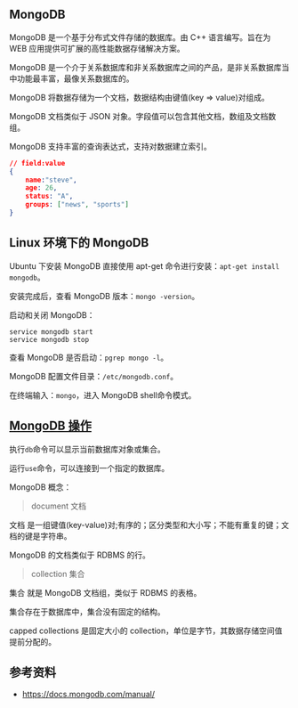 ## MongoDB

MongoDB 是一个基于分布式文件存储的数据库。由 C++ 语言编写。旨在为 WEB 应用提供可扩展的高性能数据存储解决方案。

MongoDB 是一个介于关系数据库和非关系数据库之间的产品，是非关系数据库当中功能最丰富，最像关系数据库的。

MongoDB 将数据存储为一个文档，数据结构由键值(key => value)对组成。

MongoDB 文档类似于 JSON 对象。字段值可以包含其他文档，数组及文档数组。

MongoDB 支持丰富的查询表达式，支持对数据建立索引。

```json
// field:value
{
    name:"steve",
    age: 26,
    status: "A",
    groups: ["news", "sports"]
}
```

## Linux 环境下的 MongoDB

Ubuntu 下安装 MongoDB 直接使用 apt-get 命令进行安装：`apt-get install mongodb`。

安装完成后，查看 MongoDB 版本：`mongo -version`。

启动和关闭 MongoDB：
```
service mongodb start
service mongodb stop
```

查看 MongoDB 是否启动：`pgrep mongo -l`。

MongoDB 配置文件目录：`/etc/mongodb.conf`。

在终端输入：`mongo`，进入 MongoDB  shell命令模式。

## [MongoDB 操作](https://github.com/steveLauwh/Database/blob/master/MongoDB/MongoDB%20%E6%93%8D%E4%BD%9C.md)

执行`db`命令可以显示当前数据库对象或集合。

运行`use`命令，可以连接到一个指定的数据库。

MongoDB 概念：

> document 文档

文档 是一组键值(key-value)对;有序的；区分类型和大小写；不能有重复的键；文档的键是字符串。

MongoDB 的文档类似于 RDBMS 的行。

> collection 集合

集合 就是 MongoDB 文档组，类似于 RDBMS 的表格。

集合存在于数据库中，集合没有固定的结构。

capped collections 是固定大小的 collection，单位是字节，其数据存储空间值提前分配的。

## 参考资料

* https://docs.mongodb.com/manual/
